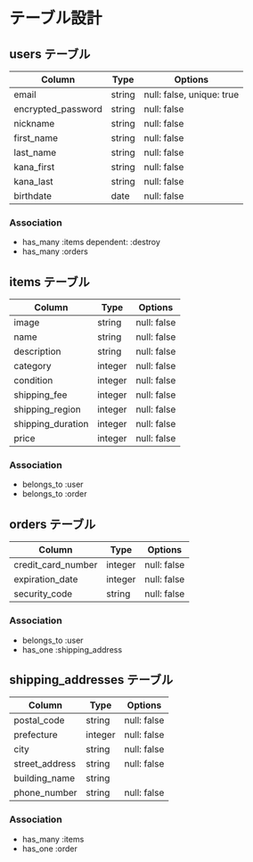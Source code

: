 # テーブル設計

## users テーブル

| Column             | Type   | Options                   |
| ------------------ | ------ | ------------------------- |
| email              | string | null: false, unique: true |
| encrypted_password | string | null: false               |
| nickname           | string | null: false               |
| first_name         | string | null: false               |
| last_name          | string | null: false               |
| kana_first         | string | null: false               |
| kana_last          | string | null: false               |
| birthdate          | date   | null: false               |

### Association
- has_many :items dependent: :destroy
- has_many :orders

## items テーブル
| Column             | Type    | Options                   |
| ------------------ | ------- | ------------------------- |
| image              | string  | null: false               |
| name               | string  | null: false               |
| description        | string  | null: false               |
| category           | integer | null: false               |
| condition          | integer | null: false               |
| shipping_fee       | integer | null: false               |
| shipping_region    | integer | null: false               |
| shipping_duration  | integer | null: false               |
| price              | integer | null: false               |

### Association
- belongs_to :user
- belongs_to :order

## orders テーブル
| Column             | Type    | Options                   |
| ------------------ | ------- | ------------------------- |
| credit_card_number | integer | null: false               |
| expiration_date    | integer | null: false               |
| security_code      | string  | null: false               |

### Association
- belongs_to :user
- has_one :shipping_address

## shipping_addresses テーブル
| Column             | Type    | Options                   |
| ------------------ | ------- | ------------------------- |
| postal_code        | string  | null: false               |
| prefecture         | integer | null: false               |
| city               | string  | null: false               |
| street_address     | string  | null: false               |
| building_name      | string  |                           |
| phone_number       | string  | null: false               |


### Association
- has_many :items
- has_one :order

